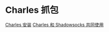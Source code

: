 # Charles 抓包

[Charles 安装](https://segmentfault.com/a/1190000012534251)
[Charles 和 Shadowsocks 共同使用](http://wangjiawen.farbox.com/skill/shadowsocks-work-with-charles)

